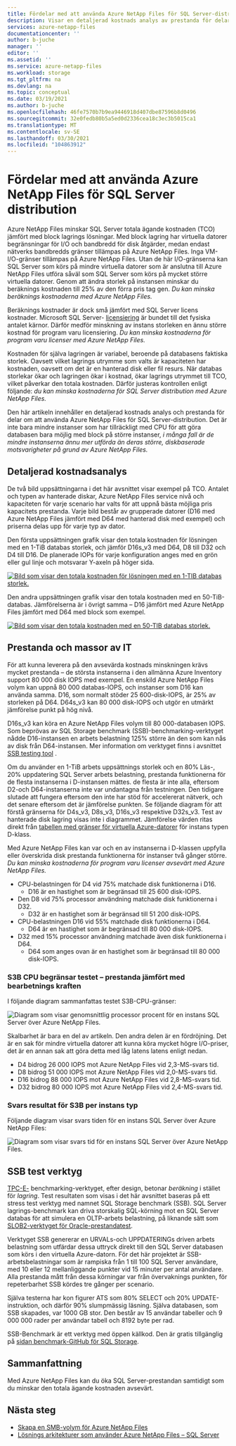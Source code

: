 ```yaml
---
title: Fördelar med att använda Azure NetApp Files för SQL Server-distribution | Microsoft Docs
description: Visar en detaljerad kostnads analys av prestanda för delar om att använda Azure NetApp Files för SQL Server-distribution.
services: azure-netapp-files
documentationcenter: ''
author: b-juche
manager: ''
editor: ''
ms.assetid: ''
ms.service: azure-netapp-files
ms.workload: storage
ms.tgt_pltfrm: na
ms.devlang: na
ms.topic: conceptual
ms.date: 03/19/2021
ms.author: b-juche
ms.openlocfilehash: 46fe7570b7b9ea9446918d407dbe87596b8d0496
ms.sourcegitcommit: 32e0fedb80b5a5ed0d2336cea18c3ec3b5015ca1
ms.translationtype: MT
ms.contentlocale: sv-SE
ms.lasthandoff: 03/30/2021
ms.locfileid: "104863912"
---
```

#  <a name="benefits-of-using-azure-netapp-files-for-sql-server-deployment"></a>Fördelar med att använda Azure NetApp Files för SQL Server distribution

Azure NetApp Files minskar SQL Server totala ägande kostnaden (TCO) jämfört med block lagrings lösningar.  Med block lagring har virtuella datorer begränsningar för I/O och bandbredd för disk åtgärder, medan endast nätverks bandbredds gränser tillämpas på Azure NetApp Files.  Inga VM-I/O-gränser tillämpas på Azure NetApp Files. Utan de här I/O-gränserna kan SQL Server som körs på mindre virtuella datorer som är anslutna till Azure NetApp Files utföra såväl som SQL Server som körs på mycket större virtuella datorer. Genom att ändra storlek på instansen minskar du beräknings kostnaden till 25% av den förra pris tag gen.  *Du kan minska beräknings kostnaderna med Azure NetApp Files.*  

Beräknings kostnader är dock små jämfört med SQL Server licens kostnader.  Microsoft SQL Server- [licensiering](https://download.microsoft.com/download/B/C/0/BC0B2EA7-D99D-42FB-9439-2C56880CAFF4/SQL_Server_2017_Licensing_Datasheet.pdf) är bundet till det fysiska antalet kärnor. Därför medför minskning av instans storleken en ännu större kostnad för program varu licensiering. *Du kan minska kostnaderna för program varu licenser med Azure NetApp Files.*

Kostnaden för själva lagringen är variabel, beroende på databasens faktiska storlek. Oavsett vilket lagrings utrymme som valts är kapaciteten har kostnaden, oavsett om det är en hanterad disk eller fil resurs.  När databas storlekar ökar och lagringen ökar i kostnad, ökar lagrings utrymmet till TCO, vilket påverkar den totala kostnaden.  Därför justeras kontrollen enligt följande: *du kan minska kostnaderna för SQL Server distribution med Azure NetApp Files.* 

Den här artikeln innehåller en detaljerad kostnads analys och prestanda för delar om att använda Azure NetApp Files för SQL Server-distribution. Det är inte bara mindre instanser som har tillräckligt med CPU för att göra databasen bara möjlig med block på större instanser, *i många fall är de mindre instanserna ännu mer utförda än deras större, diskbaserade motsvarigheter på grund av Azure NetApp Files.* 

## <a name="detailed-cost-analysis"></a>Detaljerad kostnadsanalys 

De två bild uppsättningarna i det här avsnittet visar exempel på TCO.  Antalet och typen av hanterade diskar, Azure NetApp Files service nivå och kapaciteten för varje scenario har valts för att uppnå bästa möjliga pris kapacitets prestanda.  Varje bild består av grupperade datorer (D16 med Azure NetApp Files jämfört med D64 med hanterad disk med exempel) och priserna delas upp för varje typ av dator.  

Den första uppsättningen grafik visar den totala kostnaden för lösningen med en 1-TiB databas storlek, och jämför D16s_v3 med D64, D8 till D32 och D4 till D16. De planerade IOPs för varje konfiguration anges med en grön eller gul linje och motsvarar Y-axeln på höger sida.

[![Bild som visar den totala kostnaden för lösningen med en 1-TIB databas storlek. ](../media/azure-netapp-files/solution-sql-server-cost-1-tib.png)](../media/azure-netapp-files/solution-sql-server-cost-1-tib.png#lightbox)


Den andra uppsättningen grafik visar den totala kostnaden med en 50-TiB-databas. Jämförelserna är i övrigt samma – D16 jämfört med Azure NetApp Files jämfört med D64 med block som exempel. 

[![Bild som visar den totala kostnaden med en 50-TIB databas storlek. ](../media/azure-netapp-files/solution-sql-server-cost-50-tib.png)](../media/azure-netapp-files/solution-sql-server-cost-50-tib.png#lightbox)
 
## <a name="performance-and-lots-of-it"></a>Prestanda och massor av IT  

För att kunna leverera på den avsevärda kostnads minskningen krävs mycket prestanda – de största instanserna i den allmänna Azure Inventory support 80 000 disk IOPS med exempel. En enskild Azure NetApp Files volym kan uppnå 80 000 databas-IOPS, och instanser som D16 kan använda samma. D16, som normalt stöder 25 600-disk-IOPS, är 25% av storleken på D64.  D64s_v3 kan 80 000 disk-IOPS och utgör en utmärkt jämförelse punkt på hög nivå.

D16s_v3 kan köra en Azure NetApp Files volym till 80 000-databasen IOPS. Som beprövas av SQL Storage benchmark (SSB)-benchmarking-verktyget nådde D16-instansen en arbets belastning 125% större än den som kan nås av disk från D64-instansen.  Mer information om verktyget finns i avsnittet [SSB testing tool](#ssb-testing-tool) .

Om du använder en 1-TiB arbets uppsättnings storlek och en 80% Läs-, 20% uppdatering SQL Server arbets belastning, prestanda funktionerna för de flesta instanserna i D-instansen mättes. de flesta är inte alla, eftersom D2-och D64-instanserna inte var undantagna från testningen. Den tidigare slutade att fungera eftersom den inte har stöd för accelererat nätverk, och det senare eftersom det är jämförelse punkten. Se följande diagram för att förstå gränserna för D4s_v3, D8s_v3, D16s_v3 respektive D32s_v3.  Test av hanterade disk lagring visas inte i diagrammet. Jämförelse värden ritas direkt från [tabellen med gränser för virtuella Azure-datorer](../virtual-machines/dv3-dsv3-series.md) för instans typen D-klass.

Med Azure NetApp Files kan var och en av instanserna i D-klassen uppfylla eller överskrida disk prestanda funktionerna för instanser två gånger större.  *Du kan minska kostnaderna för program varu licenser avsevärt med Azure NetApp Files.*  

* CPU-belastningen för D4 vid 75% matchade disk funktionerna i D16.  
    * D16 är en hastighet som är begränsad till 25 600 disk-IOPS.  
* Den D8 vid 75% processor användning matchade disk funktionerna i D32.  
    * D32 är en hastighet som är begränsad till 51 200 disk-IOPS.  
* CPU-belastningen D16 vid 55% matchade disk funktionerna i D64.  
    * D64 är en hastighet som är begränsad till 80 000 disk-IOPS.  
* D32 med 15% processor användning matchade även disk funktionerna i D64.  
    * D64 som anges ovan är en hastighet som är begränsad till 80 000 disk-IOPS.  

### <a name="s3b-cpu-limits-test--performance-versus-processing-power"></a>S3B CPU begränsar testet – prestanda jämfört med bearbetnings kraften

I följande diagram sammanfattas testet S3B-CPU-gränser:

![Diagram som visar genomsnittlig processor procent för en instans SQL Server över Azure NetApp Files.](../media/azure-netapp-files/solution-sql-server-single-instance-average-cpu.png)

Skalbarhet är bara en del av artikeln. Den andra delen är en fördröjning.  Det är en sak för mindre virtuella datorer att kunna köra mycket högre I/O-priser, det är en annan sak att göra detta med låg latens latens enligt nedan.  

* D4 bidrog 26 000 IOPS mot Azure NetApp Files vid 2,3-MS-svars tid.  
* D8 bidrog 51 000 IOPS mot Azure NetApp Files vid 2,0-MS-svars tid.  
* D16 bidrog 88 000 IOPS mot Azure NetApp Files vid 2,8-MS-svars tid.
* D32 bidrog 80 000 IOPS mot Azure NetApp Files vid 2,4-MS-svars tid.  

### <a name="s3b-per-instance-type-latency-results"></a>Svars resultat för S3B per instans typ

Följande diagram visar svars tiden för en instans SQL Server över Azure NetApp Files:

![Diagram som visar svars tid för en instans SQL Server över Azure NetApp Files.](../media/azure-netapp-files/solution-sql-server-single-instance-latency.png)

## <a name="ssb-testing-tool"></a>SSB test verktyg 
 
[TPC-E-](http://www.tpc.org/tpce/) benchmarking-verktyget, efter design, betonar *beräkning* i stället för *lagring*. Test resultaten som visas i det här avsnittet baseras på ett stress test verktyg med namnet SQL Storage benchmark (SSB).  SQL Server lagrings-benchmark kan driva storskalig SQL-körning mot en SQL Server databas för att simulera en OLTP-arbets belastning, på liknande sätt som [SLOB2-verktyget för Oracle-prestandatest](https://kevinclosson.net/slob/). 

Verktyget SSB genererar en URVALs-och UPPDATERINGs driven arbets belastning som utfärdar dessa uttryck direkt till den SQL Server databasen som körs i den virtuella Azure-datorn.  För det här projektet är SSB-arbetsbelastningar som är rampiska från 1 till 100 SQL Server användare, med 10 eller 12 mellanliggande punkter vid 15 minuter per antal användare.  Alla prestanda mått från dessa körningar var från övervaknings punkten, för repeterbarhet SSB kördes tre gånger per scenario. 

Själva testerna har kon figurer ATS som 80% SELECT och 20% UPDATE-instruktion, och därför 90% slumpmässig läsning.  Själva databasen, som SSB skapades, var 1000 GB stor. Den består av 15 användar tabeller och 9 000 000 rader per användar tabell och 8192 byte per rad. 

SSB-Benchmark är ett verktyg med öppen källkod.  Den är gratis tillgänglig på [sidan benchmark-GitHub för SQL Storage](https://github.com/NetApp/SQL_Storage_Benchmark.git).  


## <a name="in-summary"></a>Sammanfattning  

Med Azure NetApp Files kan du öka SQL Server-prestandan samtidigt som du minskar den totala ägande kostnaden avsevärt. 

## <a name="next-steps"></a>Nästa steg

* [Skapa en SMB-volym för Azure NetApp Files](azure-netapp-files-create-volumes-smb.md) 
* [Lösnings arkitekturer som använder Azure NetApp Files – SQL Server](azure-netapp-files-solution-architectures.md#sql-server) 


